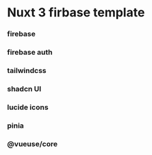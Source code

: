 # Nuxt 3 firbase template

### firebase
### firebase auth
### tailwindcss
### shadcn UI
### lucide icons
### pinia  
### @vueuse/core  




